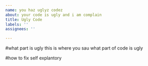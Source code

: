 ```yaml
---
name: you haz uglyz codez
about: your code is ugly and i am complain
title: Ugly Code
labels: ''
assignees: ''

---
```


#what part is ugly
this is where you sau what part of code is ugly

#how to fix
self explantory
